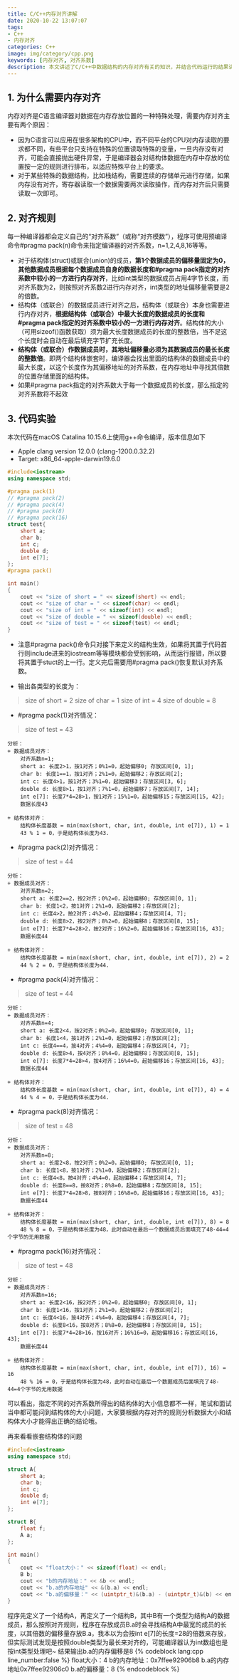 ```yaml
---
title: C/C++内存对齐讲解
date: 2020-10-22 13:07:07
tags:
- C++
- 内存对齐
categories: C++
image: img/category/cpp.png
keywords: [内存对齐, 对齐系数]
description: 本文讲述了C/C++中数据结构的内存对齐有关的知识，并结合代码运行的结果讲解。
---
```

## 1. 为什么需要内存对齐
内存对齐是C语言编译器对数据在内存存放位置的一种特殊处理，需要内存对齐主要有两个原因：
- 因为C语言可以应用在很多架构的CPU中，而不同平台的CPU对内存读取的要求都不同，有些平台只支持在特殊的位置读取特殊的变量，一旦内存没有对齐，可能会直接抛出硬件异常，于是编译器会对结构体数据在内存中存放的位置按一定的规则进行排布，以适应特殊平台上的要求。
- 对于某些特殊的数据结构，比如栈结构，需要连续的存储单元进行存储，如果内存没有对齐，寄存器读取一个数据需要两次读取操作，而内存对齐后只需要读取一次即可。

## 2. 对齐规则
每一种编译器都会定义自己的“对齐系数”（或称“对齐模数”），程序可使用预编译命令#pragma pack(n)命令来指定编译器的对齐系数，n=1,2,4,8,16等等。

- 对于结构体(struct)或联合(union)的成员，**第1个数据成员的偏移量固定为0，其他数据成员根据每个数据成员自身的数据长度和#pragma pack指定的对齐系数中较小的一方进行内存对齐**，比如int类型的数据成员占用4字节长度，而对齐系数为2，则按照对齐系数2进行内存对齐，int类型的地址偏移量需要是2的倍数。
- 结构体（或联合）的数据成员进行对齐之后，结构体（或联合）本身也需要进行内存对齐，**根据结构体（或联合）中最大长度的数据成员的长度和#pragma pack指定的对齐系数中较小的一方进行内存对齐**。结构体的大小（可用sizeof()函数获取）须为最大长度数据成员的长度的整数倍，当不足这个长度时会自动在最后填充字节扩充长度。
- **结构体（或联合）作数据成员时，其地址偏移量必须为其数据成员的最长长度的整数倍**。即两个结构体嵌套时，编译器会找出里面的结构体的数据成员中的最大长度，以这个长度作为其偏移地址的对齐系数，在内存地址中寻找其倍数的位置存储里面的结构体。
- 如果#pragma pack指定的对齐系数大于每一个数据成员的长度，那么指定的对齐系数将不起效
## 3. 代码实验
本次代码在macOS Catalina 10.15.6上使用g++命令编译，版本信息如下
- Apple clang version 12.0.0 (clang-1200.0.32.2)
- Target: x86_64-apple-darwin19.6.0
``` cpp
#include<iostream>
using namespace std;

#pragma pack(1)
// #pragma pack(2)
// #pragma pack(4)
// #pragma pack(8)
// #pragma pack(16)
struct test{
    short a;
    char b;
    int c;
    double d;
    int e[7];
};
#pragma pack()

int main()
{
    cout << "size of short = " << sizeof(short) << endl;
    cout << "size of char = " << sizeof(char) << endl;
    cout << "size of int = " << sizeof(int) << endl;
    cout << "size of double = " << sizeof(double) << endl;
    cout << "size of test = " << sizeof(test) << endl;
}
```
- 注意#pragma pack()命令只对接下来定义的结构生效，如果将其置于代码首行则include进来的iostream等等模块都会受到影响，从而运行报错，所以要将其置于stuct的上一行。定义完后需要用#pragma pack()恢复默认对齐系数。

- 输出各类型的长度为：
>   size of short = 2
    size of char = 1
    size of int = 4
    size of double = 8

- #pragma pack(1)对齐情况：
>   size of test = 43

    分析：
    + 数据成员对齐：
        对齐系数n=1;
        short a: 长度2>1，按1对齐；0%1=0，起始偏移0; 存放区间[0, 1];
        char b: 长度1==1，按1对齐；2%1=0，起始偏移2；存放区间[2];
        int c: 长度4>1，按1对齐；3%1=0，起始偏移3；存放区间[3, 6];
        double d: 长度8>1，按1对齐；7%1=0，起始偏移7；存放区间[7, 14];
        int e[7]: 长度7*4=28>1，按1对齐；15%1=0，起始偏移15；存放区间[15, 42];
        数据长度43

    + 结构体对齐：
        结构体长度基数 = min(max(short, char, int, double, int e[7]), 1) = 1
        43 % 1 = 0，于是结构体长度为43.

- #pragma pack(2)对齐情况：
>   size of test = 44

    分析：
    + 数据成员对齐：
        对齐系数n=2;
        short a: 长度2==2，按2对齐；0%2=0，起始偏移0; 存放区间[0, 1];
        char b: 长度1<2，按1对齐；2%1=0，起始偏移2；存放区间[2];
        int c: 长度4>2，按2对齐；4%2=0，起始偏移4；存放区间[4, 7];
        double d: 长度8>2，按2对齐；8%2=0，起始偏移8；存放区间[8, 15];
        int e[7]: 长度7*4=28>2，按2对齐；16%2=0，起始偏移16；存放区间[16, 43];
        数据长度44

    + 结构体对齐：
        结构体长度基数 = min(max(short, char, int, double, int e[7]), 2) = 2
        44 % 2 = 0，于是结构体长度为44.

- #pragma pack(4)对齐情况：
>   size of test = 44

    分析：
    + 数据成员对齐：
        对齐系数n=4;
        short a: 长度2<4，按2对齐；0%2=0，起始偏移0; 存放区间[0, 1];
        char b: 长度1<4，按1对齐；2%1=0，起始偏移2；存放区间[2];
        int c: 长度4==4，按4对齐；4%4=0，起始偏移4；存放区间[4, 7];
        double d: 长度8>4，按4对齐；8%4=0，起始偏移8；存放区间[8, 15];
        int e[7]: 长度7*4=28>4，按4对齐；16%4=0，起始偏移16；存放区间[16, 43];
        数据长度44

    + 结构体对齐：
        结构体长度基数 = min(max(short, char, int, double, int e[7]), 4) = 4
        44 % 4 = 0，于是结构体长度为44.

- #pragma pack(8)对齐情况：
>   size of test = 48

    分析：
    + 数据成员对齐：
        对齐系数n=8;
        short a: 长度2<8，按2对齐；0%2=0，起始偏移0; 存放区间[0, 1];
        char b: 长度1<8，按1对齐；2%1=0，起始偏移2；存放区间[2];
        int c: 长度4<8，按4对齐；4%4=0，起始偏移4；存放区间[4, 7];
        double d: 长度8==8，按8对齐；8%8=0，起始偏移8；存放区间[8, 15];
        int e[7]: 长度7*4=28>8，按8对齐；16%8=0，起始偏移16；存放区间[16, 43];
        数据长度44

    + 结构体对齐：
        结构体长度基数 = min(max(short, char, int, double, int e[7]), 8) = 8
        48 % 8 = 0，于是结构体长度为48，此时自动在最后一个数据成员后面填充了48-44=4个字节的无用数据

- #pragma pack(16)对齐情况：
>   size of test = 48

    分析：
    + 数据成员对齐：
        对齐系数n=16;
        short a: 长度2<16，按2对齐；0%2=0，起始偏移0; 存放区间[0, 1];
        char b: 长度1<16，按1对齐；2%1=0，起始偏移2；存放区间[2];
        int c: 长度4<16，按4对齐；4%4=0，起始偏移4；存放区间[4, 7];
        double d: 长度8<16，按8对齐；8%8=0，起始偏移8；存放区间[8, 15];
        int e[7]: 长度7*4=28>16，按16对齐；16%16=0，起始偏移16；存放区间[16, 43];
        数据长度44

    + 结构体对齐：
        结构体长度基数 = min(max(short, char, int, double, int e[7]), 16) = 16
        48 % 16 = 0，于是结构体长度为48，此时自动在最后一个数据成员后面填充了48-44=4个字节的无用数据

可以看出，指定不同的对齐系数所得出的结构体的大小信息都不一样，笔试和面试当中都可能问到结构体的大小问题，大家要根据内存对齐的规则分析数据大小和结构体大小才能得出正确的结论哦。

再来看看嵌套结构体的问题
``` cpp
#include<iostream>
using namespace std;

struct A{
    short a;
    char b;
    int c;
    double d;
    int e[7];
};

struct B{
    float f;
    A a;
};

int main()
{
    cout << "float大小：" << sizeof(float) << endl;
    B b;
    cout << "b的内存地址：" << &b << endl;
    cout << "b.a的内存地址" << &(b.a) << endl;
    cout << "b.a的偏移量：" << (uintptr_t)&(b.a) - (uintptr_t)&(b) << endl;
}
```
程序先定义了一个结构A，再定义了一个结构B，其中B有一个类型为结构A的数据成员，那么按照对齐规则，程序在存放成员B.a时会寻找结构A中最宽的成员的长度，以其倍数的偏移量存放B.a，我本以为会按int e[7]的长度=28的倍数来存放，但实际测试发现是按照double类型为最长来对齐的，可能编译器认为int数组也是按int类型处理吧~ 结果输出b.a的内存偏移是8
{% codeblock lang:cpp line_number:false %}
float大小：4
b的内存地址：0x7ffee92906b8
b.a的内存地址0x7ffee92906c0
b.a的偏移量：8
{% endcodeblock %}